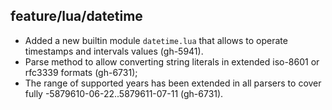 ## feature/lua/datetime

 * Added a new builtin module `datetime.lua` that allows to operate
   timestamps and intervals values (gh-5941).
 * Parse method to allow converting string literals in extended iso-8601
   or rfc3339 formats (gh-6731);
 * The range of supported years has been extended in all parsers to cover
   fully -5879610-06-22..5879611-07-11 (gh-6731).
